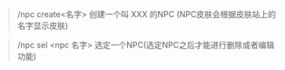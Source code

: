 >/npc create<名字> 创建一个叫 XXX 的NPC (NPC皮肤会根据皮肤站上的名字显示皮肤)

>/npc sel <npc 名字> 选定一个NPC(选定NPC之后才能进行删除或者编辑功能)
